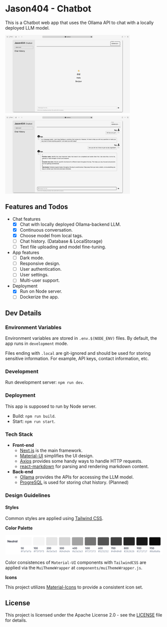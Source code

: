 # Jason404 - Chatbot

This is a Chatbot web app that uses the Ollama API to chat with a locally deployed LLM model.

<div style="display: flex; flex-direction: row; flex-wrap: wrap; gap: 0.5rem;">
  <img src="img/page_demo_1.png" alt="Chatbot" width="400rem">
  <img src="img/page_demo_2.png" alt="Chatbot Dark" width="400rem">
</div>

## Features and Todos

- Chat features
  - [x] Chat with locally deployed Ollama-backend LLM.
  - [x] Continuous conversation.
  - [x] Choose model from local tags.
  - [ ] Chat history. (Database & LocalStorage)
  - [ ] Text file uploading and model fine-tuning.
- App features
  - [ ] Dark mode.
  - [ ] Responsive design.
  - [ ] User authentication.
  - [ ] User settings.
  - [ ] Multi-user support.
- Deployment
  - [x] Run on Node server.
  - [ ] Dockerize the app.

## Dev Details

### Environment Variables

Environment variables are stored in `.env.$(NODE_ENV)` files. By default, the app runs in `development` mode.

Files ending with `.local` are git-ignored and should be used for storing sensitive information. For example, API keys, contact information, etc. 

### Development

Run development server: `npm run dev`. 

### Deployment

This app is supposed to run by Node server.

- Build: `npm run build`.
- Start: `npm run start`.

### Tech Stack

- **Front-end**
  - [Next.js](https://nextjs.org/) is the main framework.
  - [Material-UI](https://mui.com/material-ui/getting-started/) simplifies the UI design.
  - [Axios](https://axios-http.com/) provides some handy ways to handle HTTP requests.
  - [react-markdown](https://github.com/remarkjs/react-markdown?tab=readme-ov-file) for parsing and rendering markdown content.
- **Back-end**
  - [Ollama](https://ollama.com) provides the APIs for accessing the LLM model.
  - [ProgreSQL](https://www.postgresql.org/) is used for storing chat history. (Planned)

### Design Guidelines

#### Styles

Common styles are applied using [Tailwind CSS](https://tailwindcss.com/). 

**Color Palette**

<img src="img/color_palette.png" alt="Color palette" style="max-height: 6rem;">

Color consistences of `Material-UI` components with `TailwindCSS` are applied via the `MuiThemeWrapper` at `components/muiThemeWrapper.js`.

**Icons**

This project utilizes [Material-Icons](https://mui.com/components/material-icons/) to provide a consistent icon set.

## License

This project is licensed under the Apache License 2.0 - see the [LICENSE](LICENSE) file for details.
